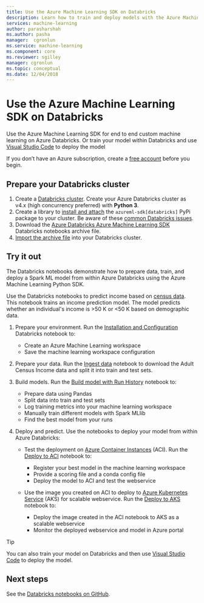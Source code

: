 ```yaml
---
title: Use the Azure Machine Learning SDK on Databricks
description: Learn how to train and deploy models with the Azure Machine Learning SDK on Apache Spark. This article shows an end to end custom machine learning example on Databricks. 
services: machine-learning
author: parasharshah
ms.author: pasha
manager:  cgronlun
ms.service: machine-learning
ms.component: core
ms.reviewer: sgilley
manager: cgronlun
ms.topic: conceptual
ms.date: 12/04/2018
---
```


# Use the Azure Machine Learning SDK on Databricks

Use the Azure Machine Learning SDK for end to end custom machine learning on Azure Databricks. Or train your model within Databricks and use [Visual Studio Code](how-to-vscode-train-deploy.md#deploy-your-service-from-vs-code) to deploy the model

If you don’t have an Azure subscription, create a [free account](https://aka.ms/AMLfree) before you begin.

## Prepare your Databricks cluster

1. Create a [Databricks cluster](https://docs.microsoft.com/azure/azure-databricks/quickstart-create-databricks-workspace-portal). Create your Azure Databricks cluster as v4.x (high concurrency preferred) with **Python 3**. 
1. Create a library to [install and attach](https://docs.databricks.com/user-guide/libraries.html#create-a-library) the `azureml-sdk[databricks]` PyPi package to your cluster. 
    Be aware of these [common Databricks issues](resource-known-issues.md#databricks).
1. Download the [Azure Databricks Azure Machine Learning SDK](https://github.com/Azure/MachineLearningNotebooks/blob/master/databricks/Databricks_AMLSDK_github.dbc) Databricks notebooks archive file.
1.  [Import the archive file](https://docs.azuredatabricks.net/user-guide/notebooks/notebook-manage.html#import-an-archive) into your Databricks cluster.  

 

## Try it out

The Databricks notebooks demonstrate how to prepare data, train, and deploy a Spark ML model from within Azure Databricks using the Azure Machine Learning Python SDK. 

Use the Databricks notebooks to predict income based on [census data](https://archive.ics.uci.edu/ml/datasets/adult).  This notebook trains an income prediction model. The model predicts whether an individual's income is >50 K or <50 K based on demographic data.

1. Prepare your environment.  Run the [Installation and Configuration](https://github.com/Azure/MachineLearningNotebooks/blob/master/databricks/01.Installation_and_Configuration.ipynb) Databricks notebook to:

    * Create an Azure Machine Learning workspace
    * Save the machine learning workspace configuration

2. Prepare your data. Run the [Ingest data](https://github.com/Azure/MachineLearningNotebooks/blob/master/databricks/02.Ingest_data.ipynb) notebook to download the Adult Census Income data and split it into train and test sets.

3. Build  models. Run the [Build model with Run History](https://github.com/Azure/MachineLearningNotebooks/blob/master/databricks/03b.Build_model_runHistory.ipynb) notebook to:

    * Prepare data using Pandas
    * Split data into train and test sets
    * Log training metrics into your machine learning workspace
    * Manually train different models with Spark MLlib
    * Find the best model from your runs

4. Deploy and predict.  Use the notebooks to deploy your model from within Azure Databricks:  

    * Test the deployment on [Azure Container Instances](https://azure.microsoft.com/services/container-instances/) (ACI).  Run the [Deploy to ACI](https://github.com/Azure/MachineLearningNotebooks/blob/master/databricks/04.Deploy_to_ACI.ipynb) notebook to:

        * Register your best model in the machine learning workspace
        * Provide a scoring file and a conda config file
        * Deploy the model to ACI and test the webservice

    * Use the image you created on ACI to deploy to [Azure Kubernetes Service](https://azure.microsoft.com/services/kubernetes-service/) (AKS) for scalable webservice.   Run the [Deploy to AKS](https://github.com/Azure/MachineLearningNotebooks/blob/master/databricks/04.Deploy_to_AKS_existingImage.ipynb) notebook to:

        * Deploy the image created in the ACI notebook to AKS as a scalable webservice
        * Monitor the deployed webservice and model in Azure portal

>[!TIP]
> You can also train your model on Databricks and then use [Visual Studio Code](how-to-vscode-train-deploy.md#deploy-your-service-from-vs-code) to deploy the model.

## Next steps

See the [Databricks notebooks on GitHub](https://github.com/Azure/MachineLearningNotebooks/tree/master/databricks).
